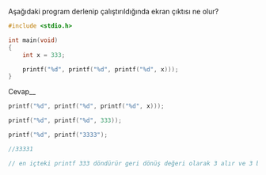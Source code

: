 Aşağıdaki program derlenip çalıştırıldığında ekran çıktısı ne olur?
  
```C
#include <stdio.h>

int main(void)
{
	int x = 333;

	printf("%d", printf("%d", printf("%d", x)));
}

```

Cevap__
``` C
printf("%d", printf("%d", printf("%d", x)));

printf("%d", printf("%d", 333));

printf("%d", printf("3333");

//33331

// en içteki printf 333 döndürür geri dönüş değeri olarak 3 alır ve 3 bastır ve geri dönüş değeri olarak en son printf 1 verir ve 33331 değeri bastırılır.
```


